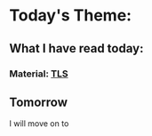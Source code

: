 # Today's Theme: 
    
## What I have read today:
### Material: [TLS](https://hpbn.co/transport-layer-security-tls/)

## Tomorrow
I will move on to []()
